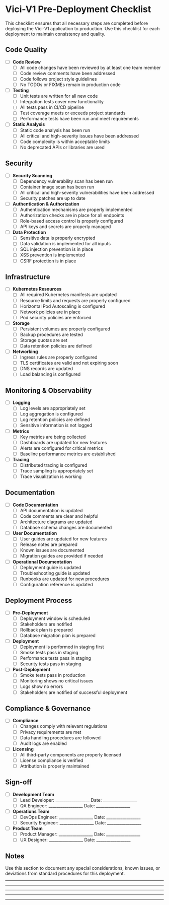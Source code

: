 # Vici-V1 Pre-Deployment Checklist

This checklist ensures that all necessary steps are completed before deploying the Vici-V1 application to production. Use this checklist for each deployment to maintain consistency and quality.

## Code Quality

- [ ] **Code Review**
  - [ ] All code changes have been reviewed by at least one team member
  - [ ] Code review comments have been addressed
  - [ ] Code follows project style guidelines
  - [ ] No TODOs or FIXMEs remain in production code

- [ ] **Testing**
  - [ ] Unit tests are written for all new code
  - [ ] Integration tests cover new functionality
  - [ ] All tests pass in CI/CD pipeline
  - [ ] Test coverage meets or exceeds project standards
  - [ ] Performance tests have been run and meet requirements

- [ ] **Static Analysis**
  - [ ] Static code analysis has been run
  - [ ] All critical and high-severity issues have been addressed
  - [ ] Code complexity is within acceptable limits
  - [ ] No deprecated APIs or libraries are used

## Security

- [ ] **Security Scanning**
  - [ ] Dependency vulnerability scan has been run
  - [ ] Container image scan has been run
  - [ ] All critical and high-severity vulnerabilities have been addressed
  - [ ] Security patches are up to date

- [ ] **Authentication & Authorization**
  - [ ] Authentication mechanisms are properly implemented
  - [ ] Authorization checks are in place for all endpoints
  - [ ] Role-based access control is properly configured
  - [ ] API keys and secrets are properly managed

- [ ] **Data Protection**
  - [ ] Sensitive data is properly encrypted
  - [ ] Data validation is implemented for all inputs
  - [ ] SQL injection prevention is in place
  - [ ] XSS prevention is implemented
  - [ ] CSRF protection is in place

## Infrastructure

- [ ] **Kubernetes Resources**
  - [ ] All required Kubernetes manifests are updated
  - [ ] Resource limits and requests are properly configured
  - [ ] Horizontal Pod Autoscaling is configured
  - [ ] Network policies are in place
  - [ ] Pod security policies are enforced

- [ ] **Storage**
  - [ ] Persistent volumes are properly configured
  - [ ] Backup procedures are tested
  - [ ] Storage quotas are set
  - [ ] Data retention policies are defined

- [ ] **Networking**
  - [ ] Ingress rules are properly configured
  - [ ] TLS certificates are valid and not expiring soon
  - [ ] DNS records are updated
  - [ ] Load balancing is configured

## Monitoring & Observability

- [ ] **Logging**
  - [ ] Log levels are appropriately set
  - [ ] Log aggregation is configured
  - [ ] Log retention policies are defined
  - [ ] Sensitive information is not logged

- [ ] **Metrics**
  - [ ] Key metrics are being collected
  - [ ] Dashboards are updated for new features
  - [ ] Alerts are configured for critical metrics
  - [ ] Baseline performance metrics are established

- [ ] **Tracing**
  - [ ] Distributed tracing is configured
  - [ ] Trace sampling is appropriately set
  - [ ] Trace visualization is working

## Documentation

- [ ] **Code Documentation**
  - [ ] API documentation is updated
  - [ ] Code comments are clear and helpful
  - [ ] Architecture diagrams are updated
  - [ ] Database schema changes are documented

- [ ] **User Documentation**
  - [ ] User guides are updated for new features
  - [ ] Release notes are prepared
  - [ ] Known issues are documented
  - [ ] Migration guides are provided if needed

- [ ] **Operational Documentation**
  - [ ] Deployment guide is updated
  - [ ] Troubleshooting guide is updated
  - [ ] Runbooks are updated for new procedures
  - [ ] Configuration reference is updated

## Deployment Process

- [ ] **Pre-Deployment**
  - [ ] Deployment window is scheduled
  - [ ] Stakeholders are notified
  - [ ] Rollback plan is prepared
  - [ ] Database migration plan is prepared

- [ ] **Deployment**
  - [ ] Deployment is performed in staging first
  - [ ] Smoke tests pass in staging
  - [ ] Performance tests pass in staging
  - [ ] Security tests pass in staging

- [ ] **Post-Deployment**
  - [ ] Smoke tests pass in production
  - [ ] Monitoring shows no critical issues
  - [ ] Logs show no errors
  - [ ] Stakeholders are notified of successful deployment

## Compliance & Governance

- [ ] **Compliance**
  - [ ] Changes comply with relevant regulations
  - [ ] Privacy requirements are met
  - [ ] Data handling procedures are followed
  - [ ] Audit logs are enabled

- [ ] **Licensing**
  - [ ] All third-party components are properly licensed
  - [ ] License compliance is verified
  - [ ] Attribution is properly maintained

## Sign-off

- [ ] **Development Team**
  - [ ] Lead Developer: _________________ Date: _________________
  - [ ] QA Engineer: _________________ Date: _________________

- [ ] **Operations Team**
  - [ ] DevOps Engineer: _________________ Date: _________________
  - [ ] Security Engineer: _________________ Date: _________________

- [ ] **Product Team**
  - [ ] Product Manager: _________________ Date: _________________
  - [ ] UX Designer: _________________ Date: _________________

## Notes

Use this section to document any special considerations, known issues, or deviations from standard procedures for this deployment.

_______________________________________________________________________________
_______________________________________________________________________________
_______________________________________________________________________________
_______________________________________________________________________________
_______________________________________________________________________________ 